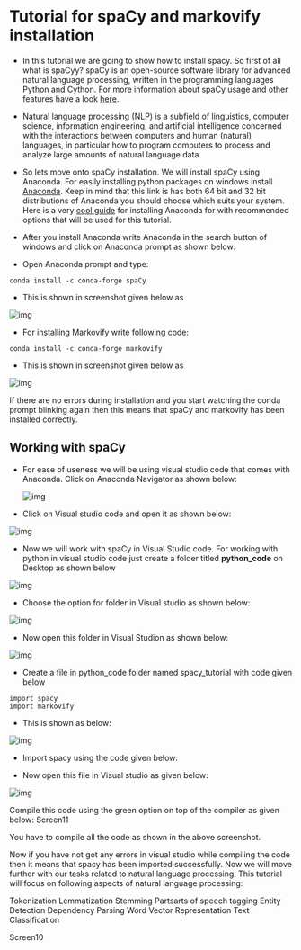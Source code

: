 # Tutorial for spaCy and markovify installation
- In this tutorial we are going to show how to install spacy. So first of all what is spaCyy? 
spaCy is an open-source software library for advanced natural language processing, written in the programming languages Python and Cython. For more information about spaCy usage and other features have a look [here](https://spacy.io/usage/spacy-101).

- Natural language processing (NLP) is a subfield of linguistics, computer science, information engineering, and 
artificial intelligence concerned with the interactions between computers and human (natural) languages,
in particular how to program computers to process and analyze large amounts of natural language data. 

- So lets move onto spaCy installation. We will install spaCy using Anaconda. For easily installing python packages on windows install [Anaconda](https://www.anaconda.com/distribution/). Keep in mind that this link is has both 64 bit and 32 bit
distributions of Anaconda you should choose which suits your system. Here is a very [cool guide](https://problemsolvingwithpython.com/01-Orientation/01.03-Installing-Anaconda-on-Windows/) for installing Anaconda for with recommended options that will be used for this tutorial. 

- After you install Anaconda write Anaconda in the search button of windows and click on Anaconda prompt as shown below:
 
  

- Open Anaconda prompt and type: 


```
conda install -c conda-forge spaCy
```

- This is shown in screenshot given below as 

![img](images/screen1.PNG)


- For installing Markovify write following code:

```
conda install -c conda-forge markovify
```

- This is shown in screenshot given below as 

![img](images/pic1.jpg)


If there are no errors during installation and you start watching the conda prompt blinking again then this means that spaCy and markovify has been installed correctly.


## Working with spaCy

- For ease of useness we will be using visual studio code that comes with Anaconda. Click on Anaconda Navigator as shown below:
  
  ![img](images/screen5.jpg)



- Click on Visual studio code and open it as shown below:

![img](images/screen6.jpg)


- Now we will work with spaCy in Visual Studio code. For working with python in visual studio code just create a folder titled **python_code** on Desktop as shown below


![img](images/screen101.jpg)



- Choose the option for folder in Visual studio as shown below:

![img](images/screen9.jpg)

- Now open this folder in Visual Studion as shown below:


![img](images/screen10.jpg)



- Create a file in python_code folder named spacy_tutorial with code given below

```
import spacy
import markovify
```
- This is shown as below:

![img](images/new_real.jpg)

- Import spacy using the code given below:


- Now open this file in Visual studio as given below: 

![img](images/screen12.jpg)


Compile this code using the green option on top of the compiler as given below:
Screen11

You have to compile all the code as shown in the above screenshot.

Now if you have not got any errors in visual studio while compiling the code then it means that spacy has been imported successfully. 
Now we will move further with our tasks related to natural language processing. This tutorial will focus on following aspects of natural language processing:

Tokenization
Lemmatization
Stemming
Partsarts of speech tagging
Entity Detection
Dependency Parsing
Word Vector Representation
Text Classification

Screen10

